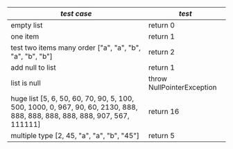 | ***test case*** | ***test*** |
|-----------------|------------|
| empty list      | return 0   |
| one item        | return 1   |
| test two items many order ["a", "a", "b", "a", "b", "b"] | return 2 |
| add null to list | return 1 |
| list is null | throw NullPointerException |
| huge list [5, 6, 50, 60, 70, 90, 5, 100, 500, 1000, 0, 967, 90, 60, 2130, 888, 888, 888, 888, 888, 888, 907, 567, 111111] | return 16 |
| multiple type [2, 45, "a", "a", "b", "45"] | return 5 |
